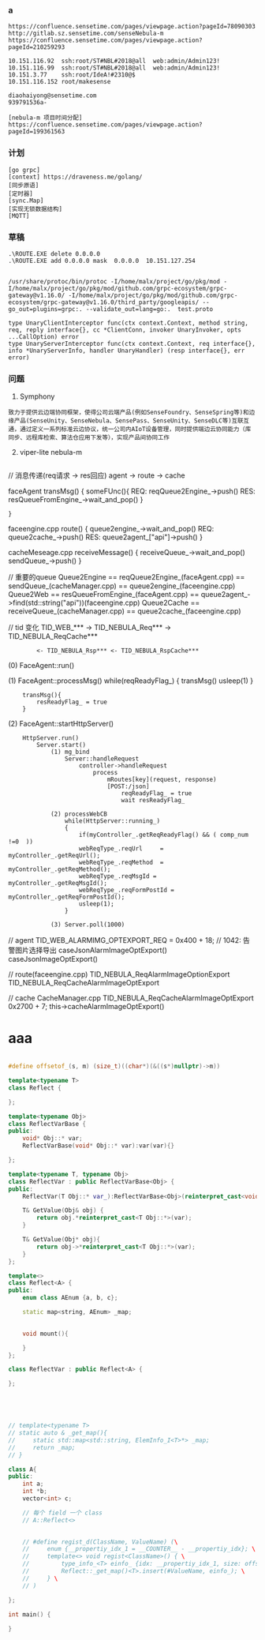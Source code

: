 ### a
```
https://confluence.sensetime.com/pages/viewpage.action?pageId=78090303
http://gitlab.sz.sensetime.com/senseNebula-m
https://confluence.sensetime.com/pages/viewpage.action?pageId=210259293

10.151.116.92  ssh:root/ST#NBL#2018@all  web:admin/Admin123!
10.151.116.99  ssh:root/ST#NBL#2018@all  web:admin/Admin123!
10.151.3.77	   ssh:root/IdeA!#2310@$
10.151.116.152 root/makesense

diaohaiyong@sensetime.com
939791536a-

[nebula-m 项目时间分配] https://confluence.sensetime.com/pages/viewpage.action?pageId=199361563
```

### 计划
```
[go grpc] 
[context] https://draveness.me/golang/
[同步原语] 
[定时器] 
[sync.Map] 
[实现无锁数据结构]
[MQTT]
```

### 草稿
```
.\ROUTE.EXE delete 0.0.0.0
.\ROUTE.EXE add 0.0.0.0 mask  0.0.0.0  10.151.127.254


/usr/share/protoc/bin/protoc -I/home/malx/project/go/pkg/mod -I/home/malx/project/go/pkg/mod/github.com/grpc-ecosystem/grpc-gateway@v1.16.0/ -I/home/malx/project/go/pkg/mod/github.com/grpc-ecosystem/grpc-gateway@v1.16.0/third_party/googleapis/ --go_out=plugins=grpc:. --validate_out=lang=go:.  test.proto

type UnaryClientInterceptor func(ctx context.Context, method string, req, reply interface{}, cc *ClientConn, invoker UnaryInvoker, opts ...CallOption) error
type UnaryServerInterceptor func(ctx context.Context, req interface{}, info *UnaryServerInfo, handler UnaryHandler) (resp interface{}, err error)
```

### 问题
1. Symphony
```
致力于提供云边端协同框架，使得公司云端产品(例如SenseFoundry、SenseSpring等)和边缘产品(SenseUnity、SenseNebula、SensePass、SenseUnity、SenseDLC等)互联互通，通过定义一系列标准云边协议，统一公司内AIoT设备管理，同时提供端边云协同能力（库同步、远程库检索、算法仓应用下发等），实现产品间协同工作
```
2. viper-lite nebula-m
```

```

// 消息传递(req请求 -> res回应)
agent -> route -> cache

faceAgent
	transMsg() {
		someFUnc(){
			REQ:
				reqQueue2Engine_->push()
			RES:
				resQueueFromEngine_->wait_and_pop()
		}
			
	}

faceengine.cpp
	route() {
		queue2engine_->wait_and_pop()
		REQ:
			queue2cache_->push()
		RES:
			queue2agent_["api"]->push()
	}
	
cacheMeseage.cpp
	receiveMessage() {
		receiveQueue_->wait_and_pop()
		sendQueue_->push()
	}


// 重要的queue
Queue2Engine == reqQueue2Engine_(faceAgent.cpp) == sendQueue_(cacheManager.cpp) == queue2engine_(faceengine.cpp)
Queue2Web == resQueueFromEngine_(faceAgent.cpp) == queue2agent_->find(std::string("api"))(faceengine.cpp)
Queue2Cache == receiveQueue_(cacheManager.cpp) == queue2cache_(faceengine.cpp)


// tid 变化
TID_WEB_*** -> TID_NEBULA_Req*** -> TID_NEBULA_ReqCache***

			<- TID_NEBULA_Rsp*** <- TID_NEBULA_RspCache*** 



(0)	FaceAgent::run()
	
(1)	FaceAgent::processMsg()
		while(reqReadyFlag_) {
			transMsg()
			usleep(1)
		}

		transMsg(){
			resReadyFlag_ = true
		}



(2)	FaceAgent::startHttpServer()

		HttpServer.run()
			Server.start()
				(1)	mg_bind
					Server::handleRequest
						controller->handleRequest
							process
								mRoutes[key](request, response)
								[POST:/json]
									reqReadyFlag_ = true
									wait resReadyFlag_

				(2)	processWebCB
				    while(HttpServer::running_)
				    {
			            if(myController_.getReqReadyFlag() && ( comp_num !=0  ))
		                webReqType_.reqUrl     = myController_.getReqUrl();
		                webReqType_.reqMethod  = myController_.getReqMethod();
		                webReqType_.reqMsgId = myController_.getReqMsgId();
		                webReqType_.reqFormPostId = myController_.getReqFormPostId();
		    	        usleep(1);
				    }

				(3)	Server.poll(1000)


// agent
TID_WEB_ALARMIMG_OPTEXPORT_REQ				= 0x400 + 18;  // 1042:  告警图片选择导出
	caseJsonAlarmImageOptExport()
		caseJsonImageOptExport()

// route(faceengine.cpp)
TID_NEBULA_ReqAlarmImageOptionExport
	TID_NEBULA_ReqCacheAlarmImageOptExport

// cache
CacheManager.cpp
	TID_NEBULA_ReqCacheAlarmImageOptExport	0x2700 + 7;
		this->cacheAlarmImageOptExport()

# aaa
```c++

#define offsetof_(s, m) (size_t)((char*)(&((s*)nullptr)->m))

template<typename T>
class Reflect {

};

template<typename Obj>
class ReflectVarBase {
public:
	void* Obj::* var;
	ReflectVarBase(void* Obj::* var):var(var){}

};	

template<typename T, typename Obj>
class ReflectVar : public ReflectVarBase<Obj> {
public:
    ReflectVar(T Obj::* var_):ReflectVarBase<Obj>(reinterpret_cast<void* Obj::*>(var_)){}

    T& GetValue(Obj& obj) {
        return obj.*reinterpret_cast<T Obj::*>(var);
    }

    T& GetValue(Obj* obj){
        return obj->*reinterpret_cast<T Obj::*>(var);
    }
};

template<>
class Reflect<A> {
public:
    enum class AEnum {a, b, c};

    static map<string, AEnum> _map;
 

    void mount(){

    }
};

class ReflectVar : public Reflect<A> {

};





// template<typename T>
// static auto & _get_map(){
//     static std::map<std::string, ElemInfo_I<T>*> _map;
//     return _map;
// }

class A{
public:
	int a;
	int *b;
	vector<int> c;

	// 每个 field 一个 class
	// A::Reflect<>

	
    // #define regist_d(ClassName, ValueName) (\
    //     enum {__propertiy_idx_1 = __COUNTER__ - __propertiy_idx}; \
    //     template<> void regist<ClassName>() { \
    //         type_info_<T> einfo_ {idx: __propertiy_idx_1, size: offsetof_(classType, ValueName)}; \
    //         Reflect::_get_map()<T>.insert(#ValueName, einfo_); \
    //     } \
    // )

};

int main() {
    
}
```
